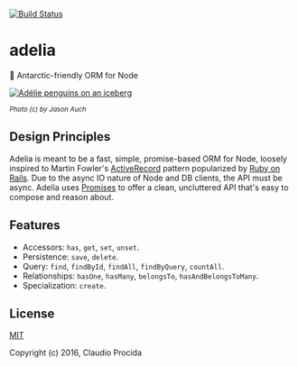 [![Build Status](https://travis-ci.org/emeraldion/adelia.svg?branch=master)](https://travis-ci.org/emeraldion/adelia)

# adelia

:penguin: Antarctic-friendly ORM for Node

[![Adélie penguins on an iceberg](https://c3.staticflickr.com/4/3426/3212303306_aed5d043e5_z.jpg)](https://www.flickr.com/photos/10004136@N05/3212303306)

_<small>Photo (c) by Jason Auch</small>_

## Design Principles

Adelia is meant to be a fast, simple, promise-based ORM for Node, loosely inspired to Martin Fowler's [ActiveRecord](http://www.martinfowler.com/eaaCatalog/activeRecord.html) pattern popularized by [Ruby on Rails](http://rubyonrails.org/). Due to the async IO nature of Node and DB clients, the API must be async. Adelia uses [Promises](https://promisesaplus.com/) to offer a clean, uncluttered API that's easy to compose and reason about.

## Features

* Accessors: `has`, `get`, `set`, `unset`.
* Persistence: `save`, `delete`.
* Query: `find`, `findById`, `findAll`, `findByQuery`, `countAll`.
* Relationships: `hasOne`, `hasMany`, `belongsTo`, `hasAndBelongsToMany`.
* Specialization: `create`.

## License

[MIT](https://opensource.org/licenses/MIT)

Copyright (c) 2016, Claudio Procida
